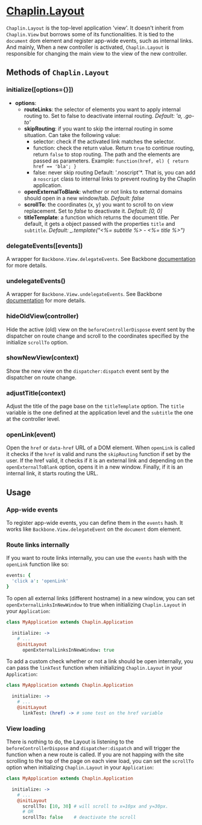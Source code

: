 # [Chaplin.Layout](../src/chaplin/views/layout.coffee)

`Chaplin.Layout` is the top-level application 'view'. It doesn't inherit from `Chaplin.View` but borrows some of its functionalities. It is tied to the `document` dom element and register app-wide events, such as internal links. And mainly, When a new controller is activated, `Chaplin.Layout` is responsible for changing the main view to the view of the new controller.

## Methods of `Chaplin.Layout`

### initialize([options={}])

* **options**:
    * **routeLinks**: the selector of elements you want to apply internal routing to. Set to false to deactivate internal routing. *Default: 'a, .go-to'*
    * **skipRouting**: if you want to skip the internal routing in some situation. Can take the following value:
        * selector: check if the activated link matches the selector.
        * function: check the return value. Return `true` to continue routing, return `false` to stop routing. The path and the elements are passed as parameters. Example: `function(href, el) { return href == 'bla'; }`
        * false: never skip routing
    Default: '.noscript'*. That is, you can add a `noscript` class to internal links to prevent routing by the Chaplin application.
    * **openExternalToBlank**: whether or not links to external domains should open in a new window/tab. *Default: false*
    * **scrollTo**: the coordinates (x, y) you want to scroll to on view replacement. Set to *false* to deactivate it. *Default: [0, 0]*
    * **titleTemplate**: a function which returns the document title. Per default, it gets a object passed with the properties `title` and `subtitle`. *Default: _.template("<%= subtitle %> - <%= title %>")*


### delegateEvents([events])

A wrapper for `Backbone.View.delegateEvents`. See Backbone [documentation](http://backbonejs.org/#View-delegateEvents) for more details.


### undelegateEvents()

A wrapper for `Backbone.View.undelegateEvents`. See Backbone [documentation](http://backbonejs.org/#View-undelegateEvents) for more details.


### hideOldView(controller)

Hide the active (old) view on the `beforeControllerDispose` event sent by the dispatcher on route change and scroll to the coordinates specified by the initialize `scrollTo` option.


### showNewView(context)

Show the new view on the `dispatcher:dispatch` event sent by the dispatcher on route change.


### adjustTitle(context)

Adjust the title of the page base on the `titleTemplate` option. The `title` variable is the one defined at the application level and the `subtitle` the one at the controller level.


### openLink(event)

Open the `href` or `data-href` URL of a DOM element. When `openLink` is called it checks if the `href` is valid and runs the `skipRouting` function if set by the user. If the href valid, it checks if it is an external link and depending on the `openExternalToBlank` option, opens it in a new window. Finally, if it is an internal link, it starts routing the URL.

## Usage

### App-wide events

To register app-wide events, you can define them in the `events` hash. It works like `Backbone.View.delegateEvent` on the `document` dom element.


### Route links internally

If you want to route links internally, you can use the `events` hash with the `openLink` function like so:

```coffeescript
events: {
  'click a': 'openLink'
}
```

To open all external links (different hostname) in a new window, you can set `openExternalLinksInNewWindow` to true when initializing `Chaplin.Layout` in your `Application`:

```coffeescript
class MyApplication extends Chaplin.Application

  initialize: ->
    # ...
    @initLayout
      openExternalLinksInNewWindow: true
```

To add a custom check whether or not a link should be open internally, you can pass the `linkTest` function when initializing `Chaplin.Layout` in your `Application`:

```coffeescript
class MyApplication extends Chaplin.Application

  initialize: ->
    # ...
    @initLayout
      linkTest: (href) -> # some test on the href variable
```

### View loading

There is nothing to do, the Layout is listening to the `beforeControllerDispose` and `dispatcher:dispatch` and will trigger the function when a new route is called. If you are not happing with the site scrolling to the top of the page on each view load, you can set the `scrollTo` option when initializing `Chaplin.Layout` in your `Application`:

```coffeescript
class MyApplication extends Chaplin.Application

  initialize: ->
    # ...
    @initLayout
      scrollTo: [10, 30] # will scroll to x=10px and y=30px.
      # OR
      scrollTo: false    # deactivate the scroll
```
